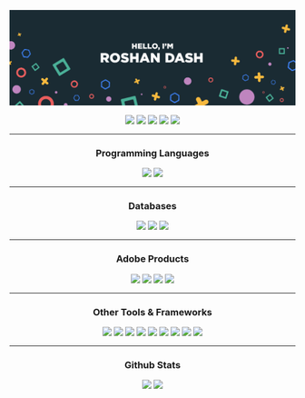 [![Roshan's GitHub Banner](./assets/banner.jpg)](https://roshandash.ml)

<p align="center">
<a href="https://roshandash.ml"><img src = "https://badges.pufler.dev/visits/roshan1337d/roshan1337d" height = 30px></a>
<a href="https://twitter.com/roshan1337d"><img src = "https://img.shields.io/badge/Twitter-Page?style=flat&logo=twitter&logoColor=white&color=1CA2F1" height = 30px></a>
<a href="https://www.linkedin.com/in/roshan-dash-29778a223/"><img src = "https://img.shields.io/badge/LinkedIn-Page?style=flat&logo=linkedin&logoColor=white&color=0E76A8" height = 30px></a>
<a href="https://discordapp.com/users/415490428721168384"><img src = "https://img.shields.io/badge/Discord-Page?style=flat&logo=discord&logoColor=white&color=4169E1" height = 30px></a>
<a href="https://www.instagram.com/roshan1337d/"><img src = "https://img.shields.io/badge/Instagram-Page?style=flat&logo=instagram&logoColor=white&color=DD2A7B" height = 30px></a>
<hr><h3 align="center">Programming Languages</h3>
<p align="center">
<img src = "https://cdn.jsdelivr.net/gh/devicons/devicon/icons/python/python-original.svg" height = 60px>
<img src = "https://cdn.jsdelivr.net/gh/devicons/devicon/icons/c/c-original.svg" height = 60px>
</p>
<hr><h3 align="center">Databases</h3>
<p align="center">
<img src = "https://img.shields.io/badge/MySQL-Page?style=flat&logo=mysql&logoColor=white&color=008bb9" height = 30px>
<img src = "https://img.shields.io/badge/PostgreSQL-Page?style=flat&logo=postgresql&logoColor=white&color=008bb9" height = 30px>
<img src = "https://img.shields.io/badge/MongoDB-Page?style=flat&logo=mongodb&logoColor=white&color=4db33d" height = 30px>
</p>
<hr><h3 align="center">Adobe Products</h3>
<p align="center">
<img src = "https://cdn.jsdelivr.net/gh/devicons/devicon/icons/aftereffects/aftereffects-original.svg" height = 60px>
<img src = "https://cdn.jsdelivr.net/gh/devicons/devicon/icons/photoshop/photoshop-line.svg" height = 60px>
<img src = "https://cdn.jsdelivr.net/gh/devicons/devicon/icons/illustrator/illustrator-line.svg" height = 60px>
<img src = "https://cdn.jsdelivr.net/gh/devicons/devicon/icons/premierepro/premierepro-original.svg" height = 60px>
</p>
<hr><h3 align="center">Other Tools & Frameworks</h3>
<p align="center">
<img src = "https://img.shields.io/badge/VSCode-Page?style=flat&logo=visualstudiocode&logoColor=white&color=008bb9" height = 30px>
<img src = "https://img.shields.io/badge/Replit-Page?style=flat&logo=replit&logoColor=white&color=56676e" height = 30px>
<img src = "https://img.shields.io/badge/CLion-Page?style=flat&logo=clion&logoColor=white&color=0da96a" height = 30px>
<img src = "https://img.shields.io/badge/Github-Page?style=flat&logo=github&logoColor=white&color=8d028d" height = 30px>
<img src = "https://img.shields.io/badge/HTML-Page?style=flat&logo=html5&logoColor=white&color=e44d26" height = 30px>
<img src = "https://img.shields.io/badge/CSS-Page?style=flat&logo=css3&logoColor=white&color=264de4" height = 30px>
<img src = "https://img.shields.io/badge/Discord API-Page?style=flat&logo=discord&logoColor=white&color=4169E1" height = 30px>
<img src = "https://img.shields.io/badge/Flask-Page?style=flat&logo=flask&logoColor=white&color=008bb9" height = 30px>
<img src = "https://img.shields.io/badge/FastAPI-Page?style=flat&logo=fastapi&logoColor=white&color=009385" height = 30px>
</p>
<hr><h3 align="center">Github Stats</h3>
<p align="center">
<img src = "https://github-readme-stats.vercel.app/api/?username=roshan1337d&show_icons=true&title_color=fff&icon_color=79ff97&text_color=9f9f9f&bg_color=151515" height = 150px>
<img src = "https://github-readme-stats.vercel.app/api/top-langs/?username=roshan1337d&layout=compact&show_icons=true&title_color=fff&icon_color=79ff97&text_color=9f9f9f&bg_color=151515" height = 150px>  
  
  
  
  
  
